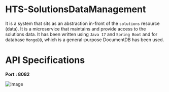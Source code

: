 # HTS-SolutionsDataManagement
It is a system that sits as an abstraction in-front of the `solutions` resource (data). It is a 
microservice that maintains and provide access to the solutions data.
It has been written using `Java 17` and `Spring Boot` and for database `MongoDB`, which is a general-purpose DocumentDB has been used.

# API Specifications
**Port : 8082**

![image](https://user-images.githubusercontent.com/63947196/233159979-3ffa836a-dc8c-417d-8726-7cf11166934e.png)
